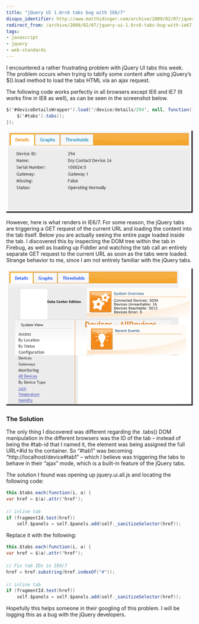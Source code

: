 ```yaml
---
title: "jQuery UI 1.6rc6 tabs bug with IE6/7"
disqus_identifier: http://www.matthidinger.com/archive/2009/02/07/jquery-ui-1.6rc6-tabs-bug-with-ie67.aspx
redirect_from: /archive/2009/02/07/jquery-ui-1.6rc6-tabs-bug-with-ie67.aspx/
tags: 
- javascript
- jquery
- web-standards
---
```

I encountered a rather frustrating problem with jQuery UI tabs this week. The problem occurs when trying to tabify some content after using jQuery’s $().load method to load the tabs HTML via an ajax request.

The following code works perfectly in all browsers except IE6 and IE7 (It works fine in IE8 as well), as can be seen in the screenshot below.

```csharp
$('#deviceDetailsWrapper').load('/device/details/294', null, function() {
    $('#tabs').tabs();
});
```

[](http://11011.net/software/vspaste)

![](/images/subtext-content/jQueryUI1.6rc6tabsbugwithIE67_12D90/image_thumb.png)


However, here is what renders in IE6/7. For some reason, the jQuery tabs are triggering a GET request of the current URL and loading the content into the tab itself. Below you are actually seeing the entire page loaded inside the tab. I discovered this by inspecting the DOM tree within the tab in Firebug, as well as loading up Fiddler and watching the tab call an entirely separate GET request to the current URL as soon as the tabs were loaded. Strange behavior to me, since I am not entirely familiar with the jQuery tabs.

![](/images/subtext-content/jQueryUI1.6rc6tabsbugwithIE67_12D90/image_thumb_3.png)


### The Solution

The only thing I discovered was different regarding the .tabs() DOM manipulation in the different browsers was the ID of the tab – instead of being the \#tab-id that I named it, the element was being assigned the full URL+\#id to the container. So “\#tab1” was becoming “http://localhost/device\#tab1” – which I believe was triggering the tabs to behave in their “ajax” mode, which is a built-in feature of the jQuery tabs.

The solution I found was opening up jquery.ui.all.js and locating the following code:

```csharp
this.$tabs.each(function(i, a) {
var href = $(a).attr('href');

// inline tab
if (fragmentId.test(href))
    self.$panels = self.$panels.add(self._sanitizeSelector(href));
```

Replace it with the following:

```csharp
this.$tabs.each(function(i, a) {
var href = $(a).attr('href');
            
// Fix tab IDs in IE6/7
href = href.substring(href.indexOf("#"));

// inline tab
if (fragmentId.test(href))
    self.$panels = self.$panels.add(self._sanitizeSelector(href)); 
```

Hopefully this helps someone in their googling of this problem. I will be logging this as a bug with the jQuery developers.

